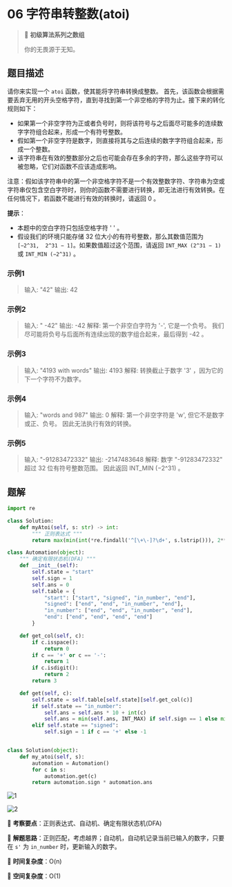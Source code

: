 # 06 字符串转整数(atoi)

> 🌈 **初级算法系列之数组**
>
> 你的无畏源于无知。

## 题目描述

请你来实现一个 `atoi` 函数，使其能将字符串转换成整数。
首先，该函数会根据需要丢弃无用的开头空格字符，直到寻找到第一个非空格的字符为止。接下来的转化规则如下：

- 如果第一个非空字符为正或者负号时，则将该符号与之后面尽可能多的连续数字字符组合起来，形成一个有符号整数。
- 假如第一个非空字符是数字，则直接将其与之后连续的数字字符组合起来，形成一个整数。
- 该字符串在有效的整数部分之后也可能会存在多余的字符，那么这些字符可以被忽略，它们对函数不应该造成影响。

注意：假如该字符串中的第一个非空格字符不是一个有效整数字符、字符串为空或字符串仅包含空白字符时，则你的函数不需要进行转换，即无法进行有效转换。在任何情况下，若函数不能进行有效的转换时，请返回 0 。

**提示**：

- 本题中的空白字符只包括空格字符 ' ' 。
- 假设我们的环境只能存储 32 位大小的有符号整数，那么其数值范围为 `[−2^31,  2^31 − 1]`。如果数值超过这个范围，请返回  `INT_MAX (2^31 − 1)` 或 `INT_MIN (−2^31)` 。

### 示例1

> 输入: "42"
> 输出: 42

### 示例2

> 输入: "   -42"
> 输出: -42
> 解释: 第一个非空白字符为 '-', 它是一个负号。
> 我们尽可能将负号与后面所有连续出现的数字组合起来，最后得到 -42 。

### 示例3

> 输入: "4193 with words"
> 输出: 4193
> 解释: 转换截止于数字 '3' ，因为它的下一个字符不为数字。

### 示例4

> 输入: "words and 987"
> 输出: 0
> 解释: 第一个非空字符是 'w', 但它不是数字或正、负号。
> 因此无法执行有效的转换。

### 示例5

> 输入: "-91283472332"
> 输出: -2147483648
> 解释: 数字 "-91283472332" 超过 32 位有符号整数范围。
> 因此返回 INT_MIN (−2^31) 。

## 题解

```python
import re

class Solution:
    def myAtoi(self, s: str) -> int:
        """ 正则表达式 """
        return max(min(int(*re.findall('^[\+\-]?\d+', s.lstrip())), 2**31 - 1), -2**31)
```

```python
class Automation(object):
    """ 确定有限状态机(DFA) """
    def __init__(self):
        self.state = "start"
        self.sign = 1
        self.ans = 0
        self.table = {
            "start": ["start", "signed", "in_number", "end"],
            "signed": ["end", "end", "in_number", "end"],
            "in_number": ["end", "end", "in_number", "end"],
            "end": ["end", "end", "end", "end"]
        }

    def get_col(self, c):
        if c.isspace():
            return 0
        if c == '+' or c == '-':
            return 1
        if c.isdigit():
            return 2
        return 3

    def get(self, c):
        self.state = self.table[self.state][self.get_col(c)]
        if self.state == "in_number":
            self.ans = self.ans * 10 + int(c)
            self.ans = min(self.ans, INT_MAX) if self.sign == 1 else min(self.ans, -INT_MIN)
        elif self.state == "signed":
            self.sign = 1 if c == '+' else -1


class Solution(object):
    def my_atoi(self, s):
        automation = Automation()
        for c in s:
            automation.get(c)
        return automation.sign * automation.ans
```

![1](https://tva1.sinaimg.cn/large/007S8ZIlly1gizex3abnrj30yi0iu0x2.jpg)

![2](https://tva1.sinaimg.cn/large/007S8ZIlly1gizeyd3kz6j316a09wdgm.jpg)

🍥 **考察要点**：正则表达式、自动机、确定有限状态机(DFA)

🍬 **解题思路**：正则匹配，考虑越界；自动机，自动机记录当前已输入的数字，只要在 `s'` 为 `in_number` 时，更新输入的数字。

🍉 **时间复杂度**：O(n)

🍭 **空间复杂度**：O(1)
